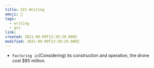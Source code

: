 ```yaml
---
title: GIS Writing
emoji: 📝
tags:
  - writing
  - gis
link:
created: 2021-09-09T13:39:29.000Z
modified: 2021-09-09T13:39:29.000Z
---
```


- `Factoring in`(Considering) its construction and operation, the drone cost $85 million.
